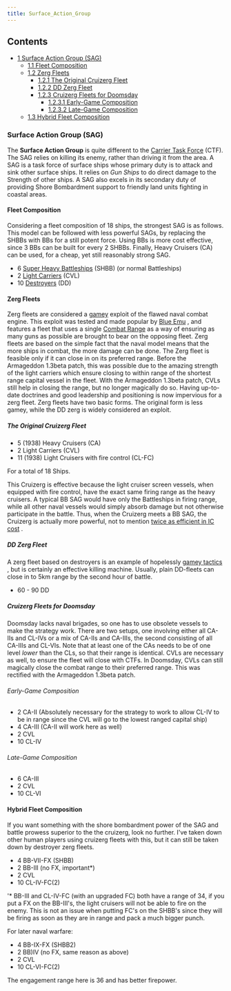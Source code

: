 ```yaml
---
title: Surface_Action_Group
---
```

 Contents
--------

*   [1 Surface Action Group (SAG)](#Surface_Action_Group_.28SAG.29)
    *   [1.1 Fleet Composition](#Fleet_Composition)
    *   [1.2 Zerg Fleets](#Zerg_Fleets)
        *   [1.2.1 The Original Cruizerg Fleet](#The_Original_Cruizerg_Fleet)
        *   [1.2.2 DD Zerg Fleet](#DD_Zerg_Fleet)
        *   [1.2.3 Cruizerg Fleets for Doomsday](#Cruizerg_Fleets_for_Doomsday)
            *   [1.2.3.1 Early-Game Composition](#Early-Game_Composition)
            *   [1.2.3.2 Late-Game Composition](#Late-Game_Composition)
    *   [1.3 Hybrid Fleet Composition](#Hybrid_Fleet_Composition)

### Surface Action Group (SAG)

The **Surface Action Group** is quite different to the [Carrier Task Force](/wiki/Carrier_Task_Force "Carrier Task Force") (CTF). The SAG relies on killing its enemy, rather than driving it from the area. A SAG is a task force of surface ships whose primary duty is to attack and sink other surface ships. It relies on _Gun Ships_ to do direct damage to the Strength of other ships. A SAG also excels in its secondary duty of providing Shore Bombardment support to friendly land units fighting in coastal areas.

#### Fleet Composition

Considering a fleet composition of 18 ships, the strongest SAG is as follows. This model can be followed with less powerful SAGs, by replacing the SHBBs with BBs for a still potent force. Using BBs is more cost effective, since 3 BBs can be built for every 2 SHBBs. Finally, Heavy Cruisers (CA) can be used, for a cheap, yet still reasonably strong SAG.

*   6 [Super Heavy Battleships](/wiki/Battleship "Battleship") (SHBB) (or normal Battleships)
*   2 [Light Carriers](/wiki/Escort_Carrier "Escort Carrier") (CVL)
*   10 [Destroyers](/wiki/Destroyer "Destroyer") (DD)

#### Zerg Fleets

Zerg fleets are considered a [gamey](/wiki/Gamey_tactics "Gamey tactics") exploit of the flawed naval combat engine. This exploit was tested and made popular by [Blue Emu](/wiki/index.php?title=User:Blue_Emu&action=edit&redlink=1 "User:Blue Emu (page does not exist)") , and features a fleet that uses a single [Combat Range](/wiki/Combat_Range "Combat Range") as a way of ensuring as many guns as possible are brought to bear on the opposing fleet. Zerg fleets are based on the simple fact that the naval model means that the more ships in combat, the more damage can be done. The Zerg fleet is feasible only if it can close in on its preferred range. Before the Armageddon 1.3beta patch, this was possible due to the amazing strength of the light carriers which ensure closing to within range of the shortest range capital vessel in the fleet. With the Armageddon 1.3beta patch, CVLs still help in closing the range, but no longer magically do so. Having up-to-date doctrines and good leadership and positioning is now impervious for a zerg fleet. Zerg fleets have two basic forms. The original form is less gamey, while the DD zerg is widely considered an exploit.

##### The Original Cruizerg Fleet

*   5 (1938) Heavy Cruisers (CA)
*   2 Light Carriers (CVL)
*   11 (1938) Light Cruisers with fire control (CL-FC)

For a total of 18 Ships.

This Cruizerg is effective because the light cruiser screen vessels, when equipped with fire control, have the exact same firing range as the heavy cruisers. A typical BB SAG would have only the Battleships in firing range, while all other naval vessels would simply absorb damage but not otherwise participate in the battle. Thus, when the Cruizerg meets a BB SAG, the Cruizerg is actually more powerful, not to mention [twice as efficient in IC cost](http://forum.paradoxplaza.com/forum/showpost.php?p=9092898&postcount=9) .

##### DD Zerg Fleet

A zerg fleet based on destroyers is an example of hopelessly [gamey tactics](/wiki/Gamey_tactics "Gamey tactics") , but is certainly an effective killing machine. Usually, plain DD-fleets can close in to 5km range by the second hour of battle.

*   60 - 90 DD

##### Cruizerg Fleets for Doomsday

Doomsday lacks naval brigades, so one has to use obsolete vessels to make the strategy work. There are two setups, one involving either all CA-IIs and CL-IVs or a mix of CA-IIs and CA-IIIs, the second consisting of all CA-IIIs and CL-VIs. Note that at least one of the CAs needs to be of one level _lower_ than the CLs, so that their range is identical. CVLs are necessary as well, to ensure the fleet will close with CTFs. In Doomsday, CVLs can still magically close the combat range to their preferred range. This was rectified with the Armageddon 1.3beta patch.

###### Early-Game Composition

*   2 CA-II (Absolutely necessary for the strategy to work to allow CL-IV to be in range since the CVL will go to the lowest ranged capital ship)
*   4 CA-III (CA-II will work here as well)
*   2 CVL
*   10 CL-IV

###### Late-Game Composition

*   6 CA-III
*   2 CVL
*   10 CL-VI

#### Hybrid Fleet Composition

If you want something with the shore bombardment power of the SAG and battle prowess superior to the the cruizerg, look no further. I've taken down other human players using cruizerg fleets with this, but it can still be taken down by destroyer zerg fleets.

*   4 BB-VII-FX (SHBB)
*   2 BB-III (no FX, important\*)
*   2 CVL
*   10 CL-IV-FC(2)

'\* BB-III and CL-IV-FC (with an upgraded FC) both have a range of 34, if you put a FX on the BB-III's, the light cruisers will not be able to fire on the enemy. This is not an issue when putting FC's on the SHBB's since they will be firing as soon as they are in range and pack a much bigger punch.

For later naval warfare:

*   4 BB-IX-FX (SHBB2)
*   2 BB)IV (no FX, same reason as above)
*   2 CVL
*   10 CL-VI-FC(2)

The engagement range here is 36 and has better firepower.